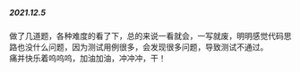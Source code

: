 ##### 2021.12.5  
做了几道题，各种难度的看了下，总的来说一看就会，一写就废，明明感觉代码思路也没什么问题，因为测试用例很多，会发现很多问题，导致测试不通过。  
痛并快乐着呜呜呜，加油加油，冲冲冲，干！
